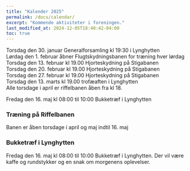 ```yaml
---
title: "Kalender 2025"
permalink: /docs/calendar/
excerpt: "Kommende aktiviteter i foreningen."
last_modified_at: 2024-12-05T18:40:42-04:00
toc: true
---     
```

Torsdag den 30. januar Generalforsamling kl 19:30 i Lynghytten     
Lørdag den 1. februar åbner Flugtskydningsbanen for træning hver lørdag     
Torsdag den 13. februar kl 19.00 Hjorteskydning på Stigabanen  
Torsdag den 20. februar kl 19.00 Hjorteskydning på Stigabanen     
Torsdag den 27. februar kl 19.00 Hjorteskydning på Stigabanen     
Torsdag den 13. marts kl 19.00 trofæaften i Lynghytten         
Alle torsdage i april er riffelbanen åben fra kl 18.

Fredag den 16. maj kl 08:00 til 10:00 Bukketræf i Lynghytten     

### Træning på Riffelbanen
Banen er åben torsdage i april og maj indtil 16. maj  

### Bukketræf i Lynghytten   
Fredag den 16. maj kl 08:00 til 10:00 Bukketræf i Lynghytten.
Der vil være kaffe og rundstykker og en snak om morgenens oplevelser.


